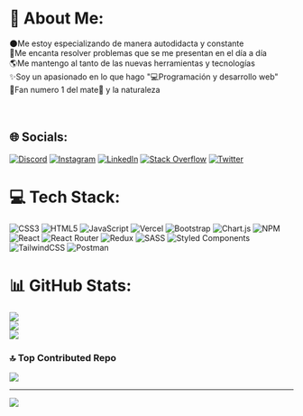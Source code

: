 # 💫 About Me:
🌑Me estoy especializando de manera autodidacta y constante<br>🚀Me encanta resolver problemas que se me presentan en el día a día<br>🌎Me mantengo al tanto de las nuevas herramientas y tecnologías<br>✨Soy un apasionado en lo que hago "💻Programación y desarrollo web"<br>🌱Fan numero 1 del mate🧉 y la naturaleza<br><br><br>


## 🌐 Socials:
[![Discord](https://img.shields.io/badge/Discord-%237289DA.svg?logo=discord&logoColor=white)](https://discord.gg/michael766s) [![Instagram](https://img.shields.io/badge/Instagram-%23E4405F.svg?logo=Instagram&logoColor=white)](https://instagram.com/Michael718s) [![LinkedIn](https://img.shields.io/badge/LinkedIn-%230077B5.svg?logo=linkedin&logoColor=white)](https://linkedin.com/in/michael-santucho-0a8876256) [![Stack Overflow](https://img.shields.io/badge/-Stackoverflow-FE7A16?logo=stack-overflow&logoColor=white)](https://stackoverflow.com/users/U0522R1J3L1) [![Twitter](https://img.shields.io/badge/Twitter-%231DA1F2.svg?logo=Twitter&logoColor=white)](https://twitter.com/MichaelAgus76) 

# 💻 Tech Stack:
![CSS3](https://img.shields.io/badge/css3-%231572B6.svg?style=for-the-badge&logo=css3&logoColor=white) ![HTML5](https://img.shields.io/badge/html5-%23E34F26.svg?style=for-the-badge&logo=html5&logoColor=white) ![JavaScript](https://img.shields.io/badge/javascript-%23323330.svg?style=for-the-badge&logo=javascript&logoColor=%23F7DF1E) ![Vercel](https://img.shields.io/badge/vercel-%23000000.svg?style=for-the-badge&logo=vercel&logoColor=white) ![Bootstrap](https://img.shields.io/badge/bootstrap-%23563D7C.svg?style=for-the-badge&logo=bootstrap&logoColor=white) ![Chart.js](https://img.shields.io/badge/chart.js-F5788D.svg?style=for-the-badge&logo=chart.js&logoColor=white) ![NPM](https://img.shields.io/badge/NPM-%23000000.svg?style=for-the-badge&logo=npm&logoColor=white) ![React](https://img.shields.io/badge/react-%2320232a.svg?style=for-the-badge&logo=react&logoColor=%2361DAFB) ![React Router](https://img.shields.io/badge/React_Router-CA4245?style=for-the-badge&logo=react-router&logoColor=white) ![Redux](https://img.shields.io/badge/redux-%23593d88.svg?style=for-the-badge&logo=redux&logoColor=white) ![SASS](https://img.shields.io/badge/SASS-hotpink.svg?style=for-the-badge&logo=SASS&logoColor=white) ![Styled Components](https://img.shields.io/badge/styled--components-DB7093?style=for-the-badge&logo=styled-components&logoColor=white) ![TailwindCSS](https://img.shields.io/badge/tailwindcss-%2338B2AC.svg?style=for-the-badge&logo=tailwind-css&logoColor=white) ![Postman](https://img.shields.io/badge/Postman-FF6C37?style=for-the-badge&logo=postman&logoColor=white)
# 📊 GitHub Stats:
![](https://github-readme-stats.vercel.app/api?username=MichaellDev1&theme=radical&hide_border=false&include_all_commits=true&count_private=false)<br/>
![](https://github-readme-streak-stats.herokuapp.com/?user=MichaellDev1&theme=radical&hide_border=false)<br/>
![](https://github-readme-stats.vercel.app/api/top-langs/?username=MichaellDev1&theme=radical&hide_border=false&include_all_commits=true&count_private=false&layout=compact)

### 🔝 Top Contributed Repo
![](https://github-contributor-stats.vercel.app/api?username=MichaellDev1&limit=5&theme=dark&combine_all_yearly_contributions=true)

---
[![](https://visitcount.itsvg.in/api?id=MichaellDev1&icon=0&color=0)](https://visitcount.itsvg.in)

<!-- Proudly created with GPRM ( https://gprm.itsvg.in ) -->
